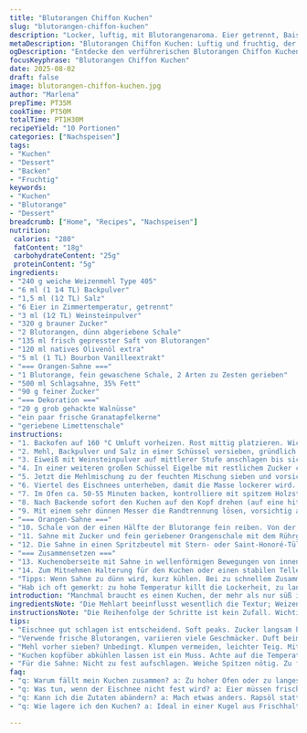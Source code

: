 ```yaml
---
title: "Blutorangen Chiffon Kuchen"
slug: "blutorangen-chiffon-kuchen"
description: "Locker, luftig, mit Blutorangenaroma. Eier getrennt, Baiser luftig geschlagen, mit Orangensaft und -zesten, Canolaöl ersetzt durch Olivenöl für mehr Tiefe. Statt Pistazien Walnüsse und Limettenzesten als Twist. Chantilly mit Sahne und Bourbon Vanille. Wichtig: Ofentemperatur leicht reduziert, und der Kuchen wird kopfüber zum Auskühlen gelagert. Einige Arbeitsschritte umgestellt, damit das Meringue nicht zusammenfällt. Backzeit kontrollieren nach Duft und Stäbchenprobe. Ein wenig Übung nötig für das perfekte Volumen, aber das Ergebnis macht es wert. "
metaDescription: "Blutorangen Chiffon Kuchen: Luftig und fruchtig, der perfekte Begleiter für besondere Anlässe und Gaumenfreuden."
ogDescription: "Entdecke den verführerischen Blutorangen Chiffon Kuchen – leicht, fluffig und ein wahrer Genuss für die Sinne."
focusKeyphrase: "Blutorangen Chiffon Kuchen"
date: 2025-08-02
draft: false
image: blutorangen-chiffon-kuchen.jpg
author: "Marlena"
prepTime: PT35M
cookTime: PT50M
totalTime: PT1H30M
recipeYield: "10 Portionen"
categories: ["Nachspeisen"]
tags:
- "Kuchen"
- "Dessert"
- "Backen"
- "Fruchtig"
keywords:
- "Kuchen"
- "Blutorange"
- "Dessert"
breadcrumb: ["Home", "Recipes", "Nachspeisen"]
nutrition: 
 calories: "280"
 fatContent: "18g"
 carbohydrateContent: "25g"
 proteinContent: "5g"
ingredients:
- "240 g weiche Weizenmehl Type 405"
- "6 ml (1 1⁄4 TL) Backpulver"
- "1,5 ml (1⁄2 TL) Salz"
- "6 Eier in Zimmertemperatur, getrennt"
- "3 ml (1⁄2 TL) Weinsteinpulver"
- "320 g brauner Zucker"
- "2 Blutorangen, dünn abgeriebene Schale"
- "135 ml frisch gepresster Saft von Blutorangen"
- "120 ml natives Olivenöl extra"
- "5 ml (1 TL) Bourbon Vanilleextrakt"
- "=== Orangen-Sahne ==="
- "1 Blutorange, fein gewaschene Schale, 2 Arten zu Zesten gerieben"
- "500 ml Schlagsahne, 35% Fett"
- "90 g feiner Zucker"
- "=== Dekoration ==="
- "20 g grob gehackte Walnüsse"
- "ein paar frische Granatapfelkerne"
- "geriebene Limettenschale"
instructions:
- "1. Backofen auf 160 °C Umluft vorheizen. Rost mittig platzieren. Wichtig: etliche Versuche zeigten zu hohe Hitze trocknet Kuchen schnell aus."
- "2. Mehl, Backpulver und Salz in einer Schüssel versieben, gründlich vermischen, beiseite stellen. Bei Blitzstart hilft dieser Schritt, Klumpen zu vermeiden."
- "3. Eiweiß mit Weinsteinpulver auf mittlerer Stufe anschlagen bis sich weiche Spitzen formen. Dann Zucker langsam einrieseln lassen, weiter schlagen, bis die Baiser steif, aber nicht trocken glänzen. Achtung: wenn zu lange geschlagen, fällt Volumen schnell zusammen, unbrauchbar für Chiffon. Beiseite."
- "4. In einer weiteren großen Schüssel Eigelbe mit restlichem Zucker cremig schlagen. Silbercremig, nicht flüssig. Zesten der Blutorangen einrühren, dann den Saft dazugeben. Olivenöl langsam unterrühren, Vanilleextrakt zum Schluss dazu."
- "5. Jetzt die Mehlmischung zu der feuchten Mischung sieben und vorsichtig mit einem Spatel (nicht Rührgerät!) unterheben. Das Ziel: luftige Textur bewahren, keine Überarbeitung. Einmal zu viel gerührt, pappig."
- "6. Viertel des Eischnees unterheben, damit die Masse lockerer wird. Den Rest dann vorsichtig mit dem Schneebesen einklappen. Die Mischung füllt einen ungefüllten Angel Food Form Backring, nicht eingefettet und keine Antihaftbeschichtung! Sonst klettert der Teig nicht hoch."
- "7. Im Ofen ca. 50-55 Minuten backen, kontrolliere mit spitzem Holzstäbchen. Noch leicht feuchte Krümmel sagen eher ja als trockenes Durchbacken. Man riecht die kräftige Orangen-Note beim Backen, kitzelt leicht in der Nase."
- "8. Nach Backende sofort den Kuchen auf den Kopf drehen (auf eine hitzebeständige Flasche oder ähnliches stützen), so bleibt die Luftmasse stabil. Mindestens 3 Stunden so abkühlen lassen, gerne länger."
- "9. Mit einem sehr dünnen Messer die Randtrennung lösen, vorsichtig aus der Form stürzen. Der Kuchen ist sehr fragil, Brüche entstehen schnell."
- "=== Orangen-Sahne ==="
- "10. Schale von der einen Hälfte der Blutorange fein reiben. Von der anderen Hälfte lange, dünne Zesten mit Zesteur abziehen, beiseitestellen. Orange längs zerteilen, Enden abschneiden, Haut so nah wie möglich entfernen, ohne weiße Membran zu lassen. Kleine Filets zwischen den Häutchen herausschneiden, die werden später dekoriert."
- "11. Sahne mit Zucker und fein geriebener Orangenschale mit dem Rührgerät schlagen. Wichtig: nicht zu fest schlagen, sonst wird es sehr schnell zu Butter. Die Sahne sollte weiche Spitzen bilden, cremig aber standfest bleiben."
- "12. Die Sahne in einen Spritzbeutel mit Stern- oder Saint-Honoré-Tülle füllen."
- "=== Zusammensetzen ==="
- "13. Kuchenoberseite mit Sahne in wellenförmigen Bewegungen von innen nach außen bedecken. Walnüsse grob reiben oder hacken, darüber streuen. Dann mit Granatapfelkernen dekorieren, mit Orangefilets und den langen Zesten als optischer Kontrapunkt garnieren. Am besten kurz vor dem Servieren, damit Sahne und Früchte frisch bleiben."
- "14. Zum Mitnehmen Halterung für den Kuchen oder einen stabilen Teller empfehlen. Kuchen leicht feucht, nicht klebrig, aber robust genug zum Schneiden. Ein scharfes Messer verwenden."
- "Tipps: Wenn Sahne zu dünn wird, kurz kühlen. Bei zu schnellem Zusammenfallen des Eischnees hilft abkühlen des Rührbehälters vorher. Olivenöl gibt Tiefe, kann neutralem Rapsöl ersetzt werden. Limettenschalen geben leicht frische Spritzigkeit in der Deko, andere Nusssorten (wie Pistazien oder Haselnüsse) sind auch gut, je nachdem was da ist."
- "Hab ich oft gemerkt: zu hohe Temperatur killt die Lockerheit, zu langes Rühren der Eiermasken macht Gummi. Richtig lagern ohne Hitzeschock bewahrt Texture und Aroma."
introduction: "Manchmal braucht es einen Kuchen, der mehr als nur süß ist. Leicht, saftig, luftig - das ist die Königsdisziplin. Chiffonkuchen mit Blutorange war eine Fummelei über Monate. Eier trennen, Baiser zubereiten, nicht übermischen, die Balance zwischen flüssiger und fester Phase finden. Jede Orange bringt anderes Aroma, hart je nach Saison. Das Öl auszutauschen fiel mir auf, verändert Geschmack und Mundgefühl. Hab die Konsistenz beobachtet: nicht zu flüssig, sonst fällt der Kuchen zusammen; nicht zu trocken, sonst bröselig. Vom Backen ganz zu schweigen, Geruch ist bester Controller. Angebrannter oder zu blasser Geschmack – immer die Temperatur und Zeit anpassen. Die Kombination mit Walnüssen, Granatapfelkernen und einer frischen Limettenschale hebt die Fruchtigkeit, macht das Ganze lebendig. Sahne nicht zu kalt und schnell schlagen, wenn sie warm wird, gerinnt sie schneller. Es macht Freude, den perfekten Chiffon hinzubekommen, besonders wenn er samtig leicht aus der Form fällt und die Aromen den Raum füllen. Ein schönes Spiel von Technik und Sinnlichkeit."
ingredientsNote: "Die Mehlart beeinflusst wesentlich die Textur; Weizenmehl Type 405 sorgt für leichteres, zartes Volumen. Backpulver immer frisch verwenden, sonst kein gutes Aufgehen. Weinsteinpulver stabilisiert das Eiweiß, kann auch durch einen Spritzer Zitronensaft ersetzt werden, allerdings weniger zuverlässig. Brauner Zucker bringt mehr Tiefe als weißer, ist aber etwas klebriger. Die Blutorangen sollten wirklich frisch sein, je nach Reife unterschiedlich intensiv und nicht zu bitter. Olivenöl Extra Vergine ersetzt unauffällig das Canolaöl, verleiht aber mehr Aroma und Fruchtigkeit – kein großer Abgang, aber spürbar. Für die Sahne den Zucker fein dosieren, das macht die Konsistenz geschmeidiger. Granatapfelkerne frisch, am besten kurz vor Nutzung, sonst verlieren sie Saft. Walnüsse bringen mehr Crunch als Pistazien, halten sich aber nicht so lange frisch. Limettenschalen als Zierde wirken optisch und aromatisch reizvoll. Für Anfänger: alle Zutaten vor dem Start abwiegen, so vermeidet man Eile und Fallen beim Mischen."
instructionsNote: "Die Reihenfolge der Schritte ist kein Zufall. Wichtig: Eischnee luftig schlagen, aber unter Rühren vorsichtig einrühren, sonst fällt alles zusammen. Der Spatel statt Schneebesen zum Unterheben bewahrt die Luft in der Masse. Wenn der Teig glatt und glänzend aussieht, heißt es jetzt Geduld beim Backen. Kein Öffnen des Ofens in der ersten halben Stunde. Klingt banal, aber kleine Temperaturschwankungen bringen das Chiffon-Volumen ins Wanken. Die Umkehrung des Kuchens zum Abkühlen ist essentiell. Prinzip: Kuchen hängt im Vogelkäfig, verhindert Zusammenfallen. Mit einem dünnen Messer die Ränder lösen, nicht hebeln. Für die Orangensahne unbedingt auf Steifpunkt achten, zu weich läuft die Sahne vom Kuchen, zu fest wird sie buttrig. Spritzbeutel mit Saint-Honoré-Tülle ergibt nette optische Muster. Dekoration am besten frisch, sonst Feuchtigkeit auf dem Kuchen. Tipps: Nach dem Kühlen kurz vor dem Servieren aus der Kühlschrank, damit die Sahne Zeit hat, Raumtemperatur annähernd zu erreichen. Der Kuchen schmeckt frisch am besten, lässt sich aber luftdicht für 1-2 Tage lagern. Wenn das Volumen zu klein wird, eventuell den Eiweißanteil anpassen oder Schnee mit kaltem Frischhaltefolie bedecken bis eingebracht."
tips:
- "Eischnee gut schlagen ist entscheidend. Soft peaks. Zucker langsam hinzufügen. Achtung, nicht übermixen. Volumen aufrechterhalten, bleibt luftig. Achte auf die Glanzstelle."
- "Verwende frische Blutorangen, variieren viele Geschmäcker. Duft beim Pressen ist wichtig. Orangensaft ins Ei mischen. Olivenöl gibt Tiefe. Experimentiere vorsichtig."
- "Mehl vorher sieben? Unbedingt. Klumpen vermeiden, leichter Teig. Mit einem Spatel vorsichtig unterheben. Es ist eine Kunst, auch Geduld ist gefragt."
- "Kuchen kopfüber abkühlen lassen ist ein Muss. Achte auf die Temperatur. Schockfrieren vermeiden, sonst bricht die Textur. Halte die Backzeit im Auge, Stäbchenprobe nicht vergessen."
- "Für die Sahne: Nicht zu fest aufschlagen. Weiche Spitzen nötig. Zu fest? Wird butterig, schmeckt nicht frisch. Fein reiben und erst kurz vor dem Servieren zubereiten."
faq:
- "q: Warum fällt mein Kuchen zusammen? a: Zu hoher Ofen oder zu langes Rühren bei eiweiß. Richtig mischen, Luft soll bleiben. Temperatur beachten."
- "q: Was tun, wenn der Eischnee nicht fest wird? a: Eier müssen frisch sein. Auch Behälter kalt halten. Ein Spritzer Zitronensaft hilft. Wenn nichts geht, neues Eiweiß probieren."
- "q: Kann ich die Zutaten abändern? a: Mach etwas anders. Rapsöl statt Olivenöl? Geht, aber weniger Aroma. Walnüsse gegen andere Nüsse? Klar, aber achte auf den Crunch."
- "q: Wie lagere ich den Kuchen? a: Ideal in einer Kugel aus Frischhaltefolie. Kühlschrank bis zu zwei Tage. Kuchen nicht zu lange draußen lassen, dann bleibt er frisch."

---
```


